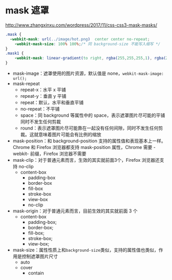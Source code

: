 # mask 遮罩
http://www.zhangxinxu.com/wordpress/2017/11/css-css3-mask-masks/
```css
.mask {
  -webkit-mask: url(../image/hot.png)  center center no-repeat;
	-webkit-mask-size: 100% 100%;/* 同 background-size 不能写入缩写 */
}
.mask1 {
	-webkit-mask: linear-gradient(to right, rgba(255,255,255,1), rgba(255,255,255,0)); /* 渐变作为遮罩图片 mask-image */
}
```
+ mask-image：遮罩使用的图片资源，默认值是 none，```webkit-mask-image: url();```
+ mask-repeat
	- repeat-x：水平 x 平铺
	- repeat-y：垂直 y 平铺
	- repeat：默认，水平和垂直平铺
	- no-repeat：不平铺
	- space：同 background 等属性中的 space，表示遮罩图片尽可能的平铺同时不发生任何剪裁
	- round：表示遮罩图片尽可能靠在一起没有任何间隙，同时不发生任何剪裁。这就意味着图片可能会有比例的缩放
+ mask-position：和 background-position 支持的属性值和表现基本上一样。Chrome 和 Firefox 浏览器都支持 mask-position 属性，Chrome 需要 -webkit- 前缀，Firefox 浏览器不需要
+ mask-clip：对于普通元素而言，生效的其实就前面3个，Firefox 浏览器还支持 no-clip
  - content-box
	- padding-box
	- border-box
	- fill-box
	- stroke-box
	- view-box
	- no-clip
+ mask-origin：对于普通元素而言，目前生效的其实就前面 3 个
  - content-box
	- padding-box;
	- border-box;
	- fill-box;
	- stroke-box;
	- view-box;
+ mask-size：属性性质上和```background-size```类似，支持的属性值也类似，作用是控制遮罩图片尺寸
  - auto
  - cover
	- contain		